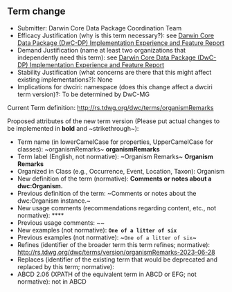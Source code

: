 ## Term change

* Submitter: Darwin Core Data Package Coordination Team
* Efficacy Justification (why is this term necessary?): see [Darwin Core Data Package (DwC-DP) Implementation Experience and Feature Report](https://gbif.github.io/dwc-dp/docs/dwc_dp_implementation_feature_reports.pdf)
* Demand Justification (name at least two organizations that independently need this term): see [Darwin Core Data Package (DwC-DP) Implementation Experience and Feature Report](https://gbif.github.io/dwc-dp/docs/dwc_dp_implementation_feature_reports.pdf)
* Stability Justification (what concerns are there that this might affect existing implementations?): None
* Implications for dwciri: namespace (does this change affect a dwciri term version)?: To be determined by DwC-MG

Current Term definition: http://rs.tdwg.org/dwc/terms/organismRemarks

Proposed attributes of the new term version (Please put actual changes to be implemented in **bold** and ~strikethrough~):

* Term name (in lowerCamelCase for properties, UpperCamelCase for classes): ~organismRemarks~ **organismRemarks**
* Term label (English, not normative): ~Organism Remarks~ **Organism Remarks**
* Organized in Class (e.g., Occurrence, Event, Location, Taxon): Organism
* New definition of the term (normative): **Comments or notes about a dwc:Organism.**
* Previous definition of the term: ~Comments or notes about the dwc:Organism instance.~
* New usage comments (recommendations regarding content, etc., not normative): **** 
* Previous usage comments: ~~
* New examples (not normative): **`One of a litter of six`**
* Previous examples (not normative): ~`One of a litter of six`~
* Refines (identifier of the broader term this term refines; normative): http://rs.tdwg.org/dwc/terms/version/organismRemarks-2023-06-28
* Replaces (identifier of the existing term that would be deprecated and replaced by this term; normative): 
* ABCD 2.06 (XPATH of the equivalent term in ABCD or EFG; not normative): not in ABCD
